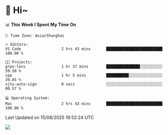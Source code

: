 # 👋 Hi~

<!--START_SECTION:waka-->
📊 **This Week I Spent My Time On** 

```text
🕑︎ Time Zone: Asia/Shanghai

🔥 Editors: 
VS Code                  2 hrs 43 mins       █████████████████████████   100.00 % 

🐱‍💻 Projects: 
grpo-loss                1 hr 37 mins        ███████████████░░░░░░░░░░   59.58 % 
cpp                      1 hr 5 mins         ██████████░░░░░░░░░░░░░░░   39.85 % 
xjtu-auto-sign           0 secs              ░░░░░░░░░░░░░░░░░░░░░░░░░   00.57 % 

💻 Operating System: 
Mac                      2 hrs 43 mins       █████████████████████████   100.00 % 
```


 Last Updated on 15/08/2025 18:52:24 UTC
<!--END_SECTION:waka-->

![](https://komarev.com/ghpvc/?username=lvdongyi&label=Profile%20views&color=0e75b6&style=flat)
<!---
lvdongyi/lvdongyi is a ✨ special ✨ repository because its `README.md` (this file) appears on your GitHub profile.
You can click the Preview link to take a look at your changes.
--->
